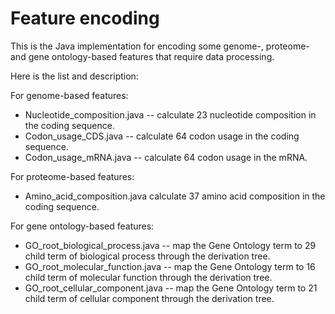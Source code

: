 # Feature encoding
This is the Java implementation for encoding some genome-, proteome- and gene ontology-based features that require data processing.

Here is the list and description:

For genome-based features:
- Nucleotide_composition.java -- calculate 23 nucleotide composition in the coding sequence.
- Codon_usage_CDS.java -- calculate 64 codon usage in the coding sequence.
- Codon_usage_mRNA.java -- calculate 64 codon usage in the mRNA.

For proteome-based features:
- Amino_acid_composition.java calculate 37 amino acid composition in the coding sequence.

For gene ontology-based features:
- GO_root_biological_process.java -- map the Gene Ontology term to 29 child term of biological process through the derivation tree.
- GO_root_molecular_function.java -- map the Gene Ontology term to 16 child term of molecular function through the derivation tree.
- GO_root_cellular_component.java -- map the Gene Ontology term to 21 child term of cellular component through the derivation tree.

